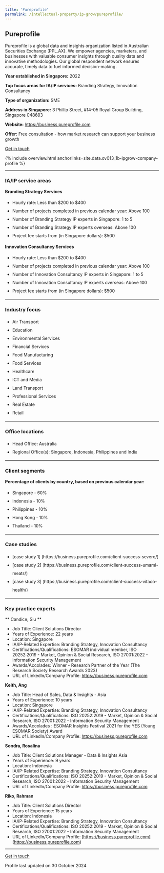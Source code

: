 ```yaml
---
title: 'Pureprofile'
permalink: /intellectual-property/ip-grow/pureprofile/
---
```


## Pureprofile

Pureprofile is a global data and insights organization listed in Australian Securities Exchange (PPL.AX). We empower agencies, marketers, and businesses with valuable consumer insights through quality data and innovative methodologies. Our global respondent network ensures accurate, timely data to fuel informed decision-making.

<b>Year established in Singapore:</b> 2022

<b>Top focus areas for IA/IP services:</b> Branding Strategy, Innovation Consultancy

<b>Type of organization:</b> SME

<b>Address in Singapore:</b> 3 Phillip Street, #14-05 Royal Group Building, Singapore 048693

<b>Website:</b> <a href='https://business.pureprofile.com'>https://business.pureprofile.com</a>

<b>Offer:</b> Free consultation - how market research can support your business growth

<a class='btn' href='https://form.gov.sg/6719c632a9efcc2520c05e27' target='_blank' rel='noopener'>Get in touch</a>

{% include overview.html anchorlinks=site.data.ov013_1b-ipgrow-company-profile %}

---
<a name='ip-related-service-areas'></a>
### IA/IP service areas

**Branding Strategy Services**

<ul>
<li style='line-height: 27px; margin: 0px 0px !important'>Hourly rate:  Less than $200 to $400</li>
<li style='line-height: 27px; margin: 0px 0px !important'>Number of projects completed in previous calendar year: Above 100</li>
<li style='line-height: 27px; margin: 0px 0px !important'>Number of Branding Strategy IP experts in Singapore: 1 to 5</li>
<li style='line-height: 27px; margin: 0px 0px !important'>Number of Branding Strategy IP experts overseas: Above 100</li>
<li style='line-height: 27px; margin: 0px 0px !important'>Project fee starts from (in Singapore dollars):  $500</li>
</ul>

**Innovation Consultancy Services**

<ul>
<li style='line-height: 27px; margin: 0px 0px !important'>Hourly rate:  Less than $200 to $400</li>
<li style='line-height: 27px; margin: 0px 0px !important'>Number of projects completed in previous calendar year: Above 100</li>
<li style='line-height: 27px; margin: 0px 0px !important'>Number of Innovation Consultancy IP experts in Singapore: 1 to 5</li>
<li style='line-height: 27px; margin: 0px 0px !important'>Number of Innovation Consultancy IP experts overseas: Above 100</li>
<li style='line-height: 27px; margin: 0px 0px !important'>Project fee starts from (in Singapore dollars):  $500</li>
</ul>

---
<a name='industry-focus'></a>
### Industry focus

<ul><li style='line-height: 27px; margin: 0px 0px !important'> Air Transport</li><li style='line-height: 27px; margin: 0px 0px !important'>Education</li><li style='line-height: 27px; margin: 0px 0px !important'>Environmental Services</li><li style='line-height: 27px; margin: 0px 0px !important'>Financial Services</li><li style='line-height: 27px; margin: 0px 0px !important'>Food Manufacturing </li><li style='line-height: 27px; margin: 0px 0px !important'>Food Services</li><li style='line-height: 27px; margin: 0px 0px !important'>Healthcare</li><li style='line-height: 27px; margin: 0px 0px !important'>ICT and Media</li><li style='line-height: 27px; margin: 0px 0px !important'>Land Transport</li><li style='line-height: 27px; margin: 0px 0px !important'>Professional Services</li><li style='line-height: 27px; margin: 0px 0px !important'>Real Estate</li><li style='line-height: 27px; margin: 0px 0px !important'>Retail</li></ul>

---
<a name='office-locations'></a>
### Office locations

<ul><li style='line-height: 27px; margin: 0px 0px !important'> Head Office: Australia</li><li style='line-height: 27px; margin: 0px 0px !important'>Regional Office(s): Singapore, Indonesia, Philippines and India</li></ul>

---
<a name='client-segments'></a>
### Client segments

**Percentage of clients by country, based on previous calendar year:**

<ul><li style='line-height: 27px; margin: 0px 0px !important'> Singapore - 60%</li><li style='line-height: 27px; margin: 0px 0px !important'>Indonesia - 10%</li><li style='line-height: 27px; margin: 0px 0px !important'>Philippines - 10%</li><li style='line-height: 27px; margin: 0px 0px !important'>Hong Kong - 10%</li><li style='line-height: 27px; margin: 0px 0px !important'>Thailand - 10%</li></ul>

---
<a name='case-studies'></a>
### Case studies

<ul><li style='line-height: 27px; margin: 0px 0px !important'> [case study 1] (https://business.pureprofile.com/client-success-severo/)</li><li style='line-height: 27px; margin: 0px 0px !important'>[case study 2] (https://business.pureprofile.com/client-success-umami-meats/)</li><li style='line-height: 27px; margin: 0px 0px !important'>[case study 3] (https://business.pureprofile.com/client-success-vitaco-health/)</li></ul>

---
<a name='key-practice-experts'></a>
### Key practice experts

** Candice, Siu **

- Job Title: Client Solutions Director 
- Years of Experience: 22 years
- Location: Singapore
- IA/IP-Related Expertise: Branding Strategy, Innovation Consultancy
- Certifications/Qualifications: ESOMAR individual member, ISO 20252:2019 - Market, Opinion & Social Research, ISO 27001:2022 - Information Security Management
- Awards/Accolades: Winner - Research Partner of the Year (The Research Society Research Awards 2023)
- URL of LinkedIn/Company Profile: <a href="https://business.pureprofile.com" target="_blank" rel="noopener">https://business.pureprofile.com</a>

**Keith, Ang**

- Job Title: Head of Sales, Data & Insights - Asia
- Years of Experience: 10 years
- Location: Singapore 
- IA/IP-Related Expertise: Branding Strategy, Innovation Consultancy
- Certifications/Qualifications: ISO 20252:2019 - Market, Opinion & Social Research, ISO 27001:2022 - Information Security Management
- Awards/Accolades : ESOMAR Insights Festival 2021 for the YES (Young ESOMAR Society) Award
- URL of LinkedIn/Company Profile: <a href="https://business.pureprofile.com" target="_blank" rel="noopener">https://business.pureprofile.com</a>

**Sondra, Rosalina**

- Job Title: Client Solutions Manager - Data & Insights Asia
- Years of Experience: 9 years
- Location: Indonesia
- IA/IP-Related Expertise: Branding Strategy, Innovation Consultancy
- Certifications/Qualifications: ISO 20252:2019 - Market, Opinion & Social Research, ISO 27001:2022 - Information Security Management
- URL of LinkedIn/Company Profile: 
<a href="https://business.pureprofile.com" target="_blank" rel="noopener">https://business.pureprofile.com</a>  

**Riko, Rahman**

- Job Title: Client Solutions Director
- Years of Experience: 15 years
- Location: Indonesia
- IA/IP-Related Expertise: Branding Strategy, Innovation Consultancy
- Certifications/Qualifications: ISO 20252:2019 - Market, Opinion & Social Research, ISO 27001:2022 - Information Security Management
- URL of LinkedIn/Company Profile: [https://business.pureprofile.com] (https://business.pureprofile.com)  


---
<p>
<a class='btn' href='https://form.gov.sg/6719c632a9efcc2520c05e27' target='_blank' rel='noopener'>Get in touch</a>
</p>
Profile last updated on 30 October 2024
